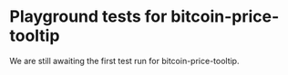 # Playground tests for bitcoin-price-tooltip
We are still awaiting the first test run for bitcoin-price-tooltip.
